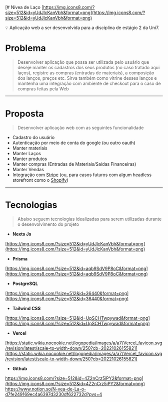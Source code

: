 [# Nívea de Laço
[https://img.icons8.com/?size=512&id=yUdJlcKanVbh&format=png](https://img.icons8.com/?size=512&id=yUdJlcKanVbh&format=png)

<aside>
💡 Aplicação web a ser desenvolvida para a disciplina de estágio 2 da Uni7.

</aside>

# Problema

> Desenvolver aplicação que possa ser utilizada pelo usuário que deseje manter os cadastros dos seus produtos (no caso tratado aqui laços), registre as compras (entradas de materiais), a composição dos lanços, preços etc. Sirva também como vitrine desses lanços e mantenha uma integração com ambiente de checkout para o caso de compras feitas pela Web
> 

---

# Proposta

> Desenvolver aplicação web com as seguintes funcionalidade
> 
- Cadastro do usuário
- Autenticação por meio de conta do google (ou outro oauth)
- Manter materiais
- Manter Laços
- Manter produtos
- Manter compras (Entradas de Materiais/Saídas Financeiras)
- Manter Vendas
- Integração com [Stripe](https://stripe.com/docs/development?locale=pt-BR) (ou, para casos futuros com algum headless storefront como o [Shopify](https://shopify.dev/))

---

# Tecnologias

> Abaixo seguem tecnologias idealizadas para serem utilizadas durante o desenvolvimento do projeto
> 

- **Nexts Js**

[https://img.icons8.com/?size=512&id=yUdJlcKanVbh&format=png](https://img.icons8.com/?size=512&id=yUdJlcKanVbh&format=png)

- **Prisma**

[https://img.icons8.com/?size=512&id=aqb9SdV9P8oC&format=png](https://img.icons8.com/?size=512&id=aqb9SdV9P8oC&format=png)

- **PostgreSQL**

[https://img.icons8.com/?size=512&id=36440&format=png](https://img.icons8.com/?size=512&id=36440&format=png)

- **Tailwind CSS**

[https://img.icons8.com/?size=512&id=UpSCHTwpywad&format=png](https://img.icons8.com/?size=512&id=UpSCHTwpywad&format=png)

- **Vercel**

[https://static.wikia.nocookie.net/logopedia/images/a/a7/Vercel_favicon.svg/revision/latest/scale-to-width-down/250?cb=20221026155821](https://static.wikia.nocookie.net/logopedia/images/a/a7/Vercel_favicon.svg/revision/latest/scale-to-width-down/250?cb=20221026155821)

- **Github**

[https://img.icons8.com/?size=512&id=4Z2nCrz5iPY2&format=png](https://img.icons8.com/?size=512&id=4Z2nCrz5iPY2&format=png)
](https://www.notion.so/N-vea-de-La-o-d7fe249169ec4a6397d3230df622732d?pvs=4)https://www.notion.so/N-vea-de-La-o-d7fe249169ec4a6397d3230df622732d?pvs=4
